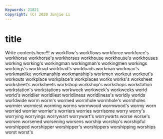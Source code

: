 ```yaml
---
Keywords: 21821
Copyright: (C) 2020 Junjie Li
---
```


# title

Write contents here!!!
w 
workflow's 
workflows 
workforce 
workforce's 
workhorse 
workhorse's 
workhorses 
workhouse 
workhouse's
workhouses 
working 
working's 
workingman 
workingman's 
workingmen 
workings 
workings's 
workload 
workload's
workloads 
workman 
workman's 
workmanlike 
workmanship 
workmanship's 
workmen 
workout 
workout's 
workouts
workplace 
workplace's 
workplaces 
works 
works's 
worksheet 
worksheet's 
worksheets 
workshop 
workshop's
workshops 
workstation 
workstation's 
workstations 
workweek 
workweek's 
workweeks 
world 
world's 
worldlier
worldliest 
worldliness 
worldliness's 
worldly 
worlds 
worldwide 
worm 
worm's 
wormed 
wormhole
wormhole's 
wormholes 
wormier 
wormiest 
worming 
worms 
wormwood 
wormwood's 
wormy 
worn
worried 
worrier 
worrier's 
worriers 
worries 
worrisome 
worry 
worry's 
worrying 
worryings
worrywart 
worrywart's 
worrywarts 
worse 
worse's 
worsen 
worsened 
worsening 
worsens 
worship
worship's 
worshipful 
worshipped 
worshipper 
worshipper's 
worshippers 
worshipping 
worships 
worst 
worst's
